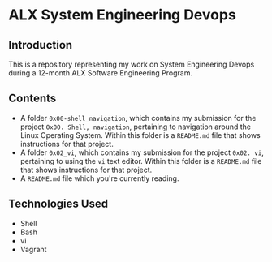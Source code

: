 # ALX System Engineering Devops
## Introduction
This is a repository representing my work on System Engineering Devops during a 12-month ALX Software Engineering Program.


## Contents
- A folder `0x00-shell_navigation`, which contains my submission for the project `0x00. Shell, navigation`, pertaining to navigation around the Linux Operating System. Within this folder is a `README.md` file that shows instructions for that project.
- A folder `0x02_vi`, which contains my submission for the project `0x02. vi`, pertaining to using the `vi` text editor. Within this folder is a `README.md` file that shows instructions for that project.
- A `README.md` file which you're currently reading.


## Technologies Used
- Shell
- Bash
- vi
- Vagrant